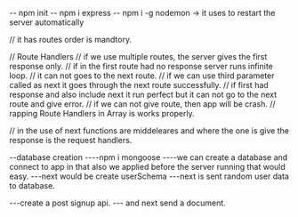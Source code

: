 -- npm init
-- npm i express
-- npm i -g nodemon -> it uses to restart the server automatically

// it has routes order is mandtory.

// Route Handlers
// if we use multiple routes, the server gives the first response only.
// if in the first route had no response server runs infinite loop.
// it can not goes to the next route.
// if we can use third parameter called as next it goes through the next route successfully.
// if first had response and also include next it run perfect but it can not go to the next route and give error.
// if we can not give route, then app will be crash.
// rapping Route Handlers in Array is works properly.

// in the use of next functions are middeleares and where the one is give the response is the request handlers.

--database creation
----npm i mongoose
----we can create a database and connect to app in that also we applied before the server running that would easy.
---next would be create userSchema
---next is sent random user data to database.

---create a post signup api.
--- and next send a document.